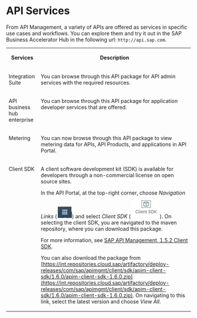 <!-- loio007d50f4b101488298af9a89cd473493 -->

# API Services

From API Management, a variety of APIs are offered as services in specific use cases and workflows. You can explore them and try it out in the SAP Business Accelerator Hub in the following url: `http://api.sap.com`.


<table>
<tr>
<th valign="top">

Services

</th>
<th valign="top">

Description

</th>
</tr>
<tr>
<td valign="top">

Integration Suite 

</td>
<td valign="top">

You can browse through this API package for API admin services with the required resources.

</td>
</tr>
<tr>
<td valign="top">

API business hub enterprise 

</td>
<td valign="top">

You can browse through this API package for application developer services that are offered.

</td>
</tr>
<tr>
<td valign="top">

Metering

</td>
<td valign="top">

You can now browse through this API package to view metering data for APIs, API Products, and applications in API Portal.

</td>
</tr>
<tr>
<td valign="top">

Client SDK

</td>
<td valign="top">

A client software development kit \(SDK\) is available for developers through a non-commercial license on open source sites.

In the API Portal, at the top-right corner, choose *Navigation Links* \(![](images/Finalgrid_1a621ca.png)\) and select *Client SDK* \(![](images/clientsdk_f85baa6.png)\). On selecting the client SDK, you are navigated to the maven repository, where you can download this package.

For more information, see [SAP API Management, 1.5.2 Client SDK](https://help.sap.com/doc/sap-api-management-client-sdk/Cloud/en-US/SAP%20API%20Management%20Cloud%20SDK_1.5.2.pdf).

You can also download the package from [https://int.repositories.cloud.sap/artifactory/deploy-releases/com/sap/apimgmt/client/sdk/apim-client-sdk/1.6.0/apim-client-sdk-1.6.0.zip](https://int.repositories.cloud.sap/artifactory/deploy-releases/com/sap/apimgmt/client/sdk/apim-client-sdk/1.6.0/apim-client-sdk-1.6.0.zip). On navigating to this link, select the latest version and choose *View All*.

</td>
</tr>
</table>

